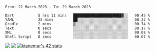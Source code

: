 <!--START_SECTION:waka-->

```text
From: 22 March 2023 - To: 29 March 2023

Dart           5 hrs 11 mins   ██████████████████████▓░░   90.45 %
YAML           28 mins         ██░░░░░░░░░░░░░░░░░░░░░░░   08.32 %
Gradle         2 mins          ▒░░░░░░░░░░░░░░░░░░░░░░░░   00.74 %
Text           0 secs          ░░░░░░░░░░░░░░░░░░░░░░░░░   00.17 %
XML            0 secs          ░░░░░░░░░░░░░░░░░░░░░░░░░   00.08 %
Shell Script   0 secs          ░░░░░░░░░░░░░░░░░░░░░░░░░   00.07 %
```

<!--END_SECTION:waka-->
<a href="https://github.com/anuraghazra/github-readme-stats">
  <img align="left" src="https://github-readme-stats.vercel.app/api?username=Tanesan&count_private=true&show_icons=true" />
<img align="left" src="https://github-readme-stats.vercel.app/api/top-langs/?username=Tanesan" />
</a>

[![ktanemur's 42 stats](https://badge42.vercel.app/api/v2/cl1wslf6s002109l771rng2w8/stats?cursusId=21&coalitionId=62)](https://github.com/JaeSeoKim/badge42)

